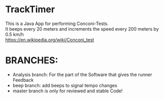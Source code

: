 # TrackTimer
This is a Java App for performing Conconi-Tests. <br />
It beeps every 20 meters and increments the speed every 200 meters by 0.5 km/h <br />
https://en.wikipedia.org/wiki/Conconi_test
# BRANCHES:
- Analysis branch: For the part of the Software that gives the runner Feedback
- beep branch: add beeps to signal tempo changes
- master branch is only for reviewed and stable Code!
